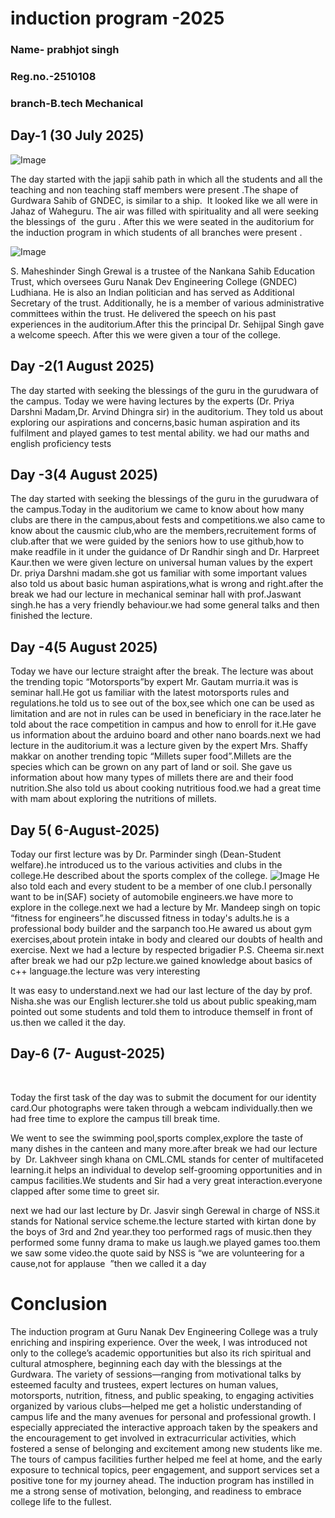 # induction program -2025
### Name- prabhjot singh
### Reg.no.-2510108
### branch-B.tech Mechanical 
## Day-1 (30 July 2025) 

![Image](https://github.com/user-attachments/assets/14039f17-f64e-4782-858d-25ff3d97bc3b)

The day started with the japji sahib path in which all the students and all the teaching and non teaching staff members were present .The shape of Gurdwara Sahib of GNDEC, is similar to a ship.  It looked like we all were in Jahaz of Waheguru. The air was filled with spirituality and all were seeking the blessings of  the guru . After this we were seated in the auditorium for the induction program in which students of all branches were present .

![Image](https://github.com/user-attachments/assets/25534370-2ca7-479e-a04f-965cd173f00e)

S. Maheshinder Singh Grewal is a trustee of the Nankana Sahib Education Trust, which oversees Guru Nanak Dev Engineering College (GNDEC) Ludhiana. He is also an Indian politician and has served as Additional Secretary of the trust. Additionally, he is a member of various administrative committees within the trust. He delivered the speech on his past experiences in the auditorium.After this the principal Dr. Sehijpal Singh gave a welcome speech. After this we were given a tour of the college.

## Day -2(1 August 2025)

The day started with seeking the blessings of the guru in the gurudwara of the campus. Today we were having lectures by the experts (Dr. Priya Darshni Madam,Dr. Arvind Dhingra sir) in the auditorium. They told us about exploring our aspirations and concerns,basic human aspiration and its fulfilment and played games to test mental ability. we had our maths and english proficiency tests

## Day -3(4 August 2025)

The day started with seeking the blessings of the guru in the gurudwara of the campus.Today in the auditorium we came to know about how many clubs are there in the campus,about fests and competitions.we also came to know about the causmic club,who are the members,recruitement forms of club.after that we were guided by the seniors how to use github,how to make  readfile in it under the guidance of Dr Randhir singh and Dr. Harpreet Kaur.then we were given lecture on universal 
human values by the expert Dr. priya Darshni madam.she got us familiar with some important values also told us about basic human aspirations,what is wrong and right.after the break we had our lecture in mechanical seminar hall with prof.Jaswant singh.he has a very friendly behaviour.we had some general talks and then finished the lecture. 

## Day -4(5 August 2025)

Today we have our lecture straight after the break. The lecture was about the trending topic “Motorsports”by expert Mr. Gautam murria.it was is seminar hall.He got us familiar with the latest motorsports rules and regulations.he told us to see out of the box,see which one can be used as limitation and are not in rules can be used in beneficiary in the race.later he told about the race competition in campus and how to enroll for it.He gave us information about the arduino board and other nano boards.next we had lecture in the auditorium.it was a lecture given by the expert Mrs. Shaffy makkar on another trending topic “Millets super food”.Millets are the species which can be grown on any part of land or soil. She gave us information about how many types of millets there are and their food nutrition.She also told us about cooking nutritious food.we had a great time with mam about exploring the nutritions of millets.

## Day 5( 6-August-2025) 

Today our first lecture was by Dr. Parminder singh (Dean-Student welfare).he introduced us to the various activities and clubs in the college.He described about the sports complex of the college.
![Image](https://github.com/user-attachments/assets/ee9d9d7d-ab5e-446e-a9a9-654507e07116)
He also told each and every student to be a member of one club.I personally want to be in(SAF) society of automobile engineers.we have more to explore in the college.next we had a lecture by Mr. Mandeep singh on topic “fitness for engineers”.he discussed fitness in today's adults.he is a professional body builder and the sarpanch too.He awared us about gym exercises,about protein intake in body and cleared our doubts of health and exercise. Next we had a lecture by respected brigadier P.S. Cheema sir.next after break we had our p2p lecture.we gained knowledge about basics of c++ language.the lecture was very interesting 

It was easy to understand.next we had our last lecture of the day by prof. Nisha.she was our English lecturer.she told us about public speaking,mam pointed out some students and told them to introduce themself in front of us.then we called it the day.


## Day-6 (7- August-2025)

 

Today the first task of the day was to submit the document for our identity card.Our photographs were taken through a webcam individually.then we had free time to explore the campus till break time.

We went to see the swimming pool,sports complex,explore the taste of many dishes in the canteen and many more.after break we had our lecture by  Dr. Lakhveer singh khana on CML.CML stands for center of multifaceted learning.it helps an individual to develop self-grooming opportunities and in campus facilities.We students and Sir had a very great interaction.everyone clapped after some time to greet sir.



next we had our last lecture by Dr. Jasvir singh Gerewal in charge of NSS.it stands for National service scheme.the lecture started with kirtan done by the boys of 3rd and 2nd year.they too performed rags of music.then they performed some funny drama to make us laugh.we played games too.them we saw some video.the quote said by NSS is “we are volunteering for a cause,not for applause  ”then we called it a day 



# Conclusion

The induction program at Guru Nanak Dev Engineering College was a truly enriching and inspiring experience. Over the week, I was introduced not only to the college’s academic opportunities but also its rich spiritual and cultural atmosphere, beginning each day with the blessings at the Gurdwara. The variety of sessions—ranging from motivational talks by esteemed faculty and trustees, expert lectures on human values, motorsports, nutrition, fitness, and public speaking, to engaging activities organized by various clubs—helped me get a holistic understanding of campus life and the many avenues for personal and professional growth.
I especially appreciated the interactive approach taken by the speakers and the encouragement to get involved in extracurricular activities, which fostered a sense of belonging and excitement among new students like me. The tours of campus facilities further helped me feel at home, and the early exposure to technical topics, peer engagement, and support services set a positive tone for my journey ahead. The induction program has instilled in me a strong sense of motivation, belonging, and readiness to embrace college life to the fullest.



